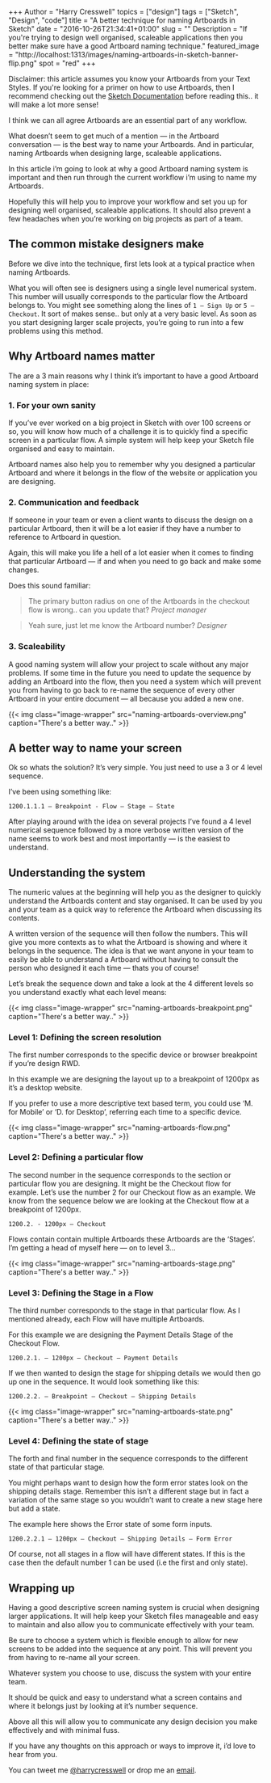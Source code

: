 +++
Author = "Harry Cresswell"
topics = ["design"]
tags = ["Sketch", "Design", "code"]
title = "A better technique for naming Artboards in Sketch"
date = "2016-10-26T21:34:41+01:00"
slug = ""
Description = "If you're trying to design well organised, scaleable applications then you better make sure have a good Artboard naming technique."
featured_image = "http://localhost:1313/images/naming-artboards-in-sketch-banner-flip.png"
spot = "red"
+++

<p class="message">Disclaimer: this article assumes you know your Artboards from your Text Styles. If you're looking for a primer on how to use Artboards, then I recommend checking out the <a href="https://www.sketchapp.com/learn/documentation/grouping/artboards/">Sketch Documentation</a> before reading this.. it will make a lot more sense!</p>

I think we can all agree Artboards are an essential part of any workflow.


What doesn’t seem to get much of a mention — in the Artboard conversation — is the best way to name your Artboards. And in particular, naming Artboards when designing large, scaleable applications.

In this article i’m going to look at why a good Artboard naming system is important and then run through the current workflow i’m using to name my Artboards.

Hopefully this will help you to improve your workflow and set you up for designing well organised, scaleable applications. It should also prevent a few headaches when you’re working on big projects as part of a team.

## The common mistake designers make

Before we dive into the technique, first lets look at a typical practice when naming Artboards.

What you will often see is designers using a single level numerical system. This number will usually corresponds to the particular flow the Artboard belongs to. You might see something along the lines of `1 – Sign Up` or `5 – Checkout`. It sort of makes sense.. but only at a very basic level. As soon as you start designing larger scale projects, you’re going to run into a few problems using this method.

## Why Artboard names matter

The are a 3 main reasons why I think it’s important to have a good Artboard naming system in place:

### 1. For your own sanity
If you’ve ever worked on a big project in Sketch with over 100 screens or so, you will know how much of a challenge it is to quickly find a specific screen in a particular flow. A simple system will help keep your Sketch file organised and easy to maintain.

Artboard names also help you to remember why you designed a particular Artboard and where it belongs in the flow of the website or application you are designing.

### 2. Communication and feedback
If someone in your team or even a client wants to discuss the design on a particular Artboard, then it will be a lot easier if they have a number to reference to Artboard in question.

Again, this will make you life a hell of a lot easier when it comes to finding that particular Artboard — if and when you need to go back and make some changes.

Does this sound familiar:

<blockquote>The primary button radius on one of the Artboards in the checkout flow is wrong.. can you update that?
<cite>Project manager</cite>
</blockquote>

<blockquote class="u-marginTop-m">Yeah sure, just let me know the Artboard number? <cite>Designer</cite>
</blockquote>

### 3. Scaleability
A good naming system will allow your project to scale without any major problems. If some time in the future you need to update the sequence by adding an Artboard into the flow, then you need a system which will prevent you from having to go back to re-name the sequence of every other Artboard in your entire document — all because you added a new one.


{{< img class="image-wrapper" src="naming-artboards-overview.png" caption="There's a better way.." >}}


## A better way to name your screen
Ok so whats the solution? It’s very simple. You just need to use a 3 or 4 level sequence.

I’ve been using something like:

`1200.1.1.1 – Breakpoint - Flow – Stage – State`

After playing around with the idea on several projects I’ve found a 4 level numerical sequence followed by a more verbose written version of the name seems to work best and most importantly — is the easiest to understand.

## Understanding the system

The numeric values at the beginning will help you as the designer to quickly understand the Artboards content and stay organised. It can be used by you and your team as a quick way to reference the Artboard when discussing its contents.

A written version of the sequence will then follow the numbers. This will give you more contexts as to what the  Artboard is showing and where it belongs in the sequence. The idea is that we want anyone in your team to easily be able to understand a Artboard without having to consult the person who designed it each time — thats you of course!  

Let’s break the sequence down and take a look at the 4 different levels so you understand exactly what each level means:

{{< img class="image-wrapper" src="naming-artboards-breakpoint.png" caption="There's a better way.." >}}

### Level 1: Defining the screen resolution

The first number corresponds to the specific device or browser breakpoint if you’re design RWD.

In this example we are designing the layout up to a breakpoint of 1200px as it’s a desktop website.

If you prefer to use a more descriptive text based term, you could use ‘M. for Mobile’ or ‘D. for Desktop’, referring each time to a specific device.

{{< img class="image-wrapper" src="naming-artboards-flow.png" caption="There's a better way.." >}}

### Level 2: Defining a particular flow

The second number in the sequence corresponds to the section or particular flow you are designing. It might be the Checkout flow for example.  Let’s use the number 2 for our Checkout flow as an example. We know from the sequence below we are looking at the Checkout flow at a breakpoint of 1200px.

`1200.2. - 1200px — Checkout`

Flows contain contain multiple Artboards these Artboards are the ‘Stages’. I’m getting a head of myself here — on to level 3…

{{< img class="image-wrapper" src="naming-artboards-stage.png" caption="There's a better way.." >}}

### Level 3: Defining the Stage in a Flow

The third number corresponds to the stage in that particular flow. As I mentioned already, each Flow will have multiple Artboards.

For this example we are designing the Payment Details Stage of the Checkout Flow.

`1200.2.1. – 1200px — Checkout — Payment Details`

If we then wanted to design the stage for shipping details we would then go up one in the sequence. It would look something like this:

`1200.2.2. – Breakpoint — Checkout — Shipping Details`


{{< img class="image-wrapper" src="naming-artboards-state.png" caption="There's a better way.." >}}

### Level 4: Defining the state of stage
The forth and final number in the sequence corresponds to the different state of that particular stage.

You might perhaps want to design how the form error states look on the shipping details stage. Remember this isn’t a different stage but in fact a variation of the same stage so you wouldn’t want to create a new stage here but add a state.

The example here shows the Error state of some form inputs.

`1200.2.2.1 – 1200px — Checkout — Shipping Details — Form Error`

Of course, not all stages in a flow will have different states. If this is the case then the default number 1 can be used (i.e the first and only state).


## Wrapping up

Having a good descriptive screen naming system is crucial when designing larger applications. It will help keep your Sketch files manageable and easy to maintain and also allow you to communicate effectively with your team.

Be sure to choose a system which is flexible enough to allow for new screens to be added into the sequence at any point. This will prevent you from having to re-name all your screen.

Whatever system you choose to use, discuss the system with your entire team.

It should be quick and easy to understand what a screen contains and where it belongs just by looking at it’s number sequence.

Above all this will allow you to communicate any design decision you make effectively and with minimal fuss.

If you have any thoughts on this approach or ways to improve it, i’d love to hear from you.

You can tweet me [@harrycresswell](https://twitter.com/harrycresswell) or drop me an [email](mailto:studio@harrycresswell.com).
